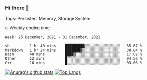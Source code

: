 ### Hi there 👋

Tags: Persistent Memory, Storage System

<!--

[![Anurag's github stats](https://github-readme-stats.vercel.app/api?username=wwyf)](https://github.com/anuraghazra/github-readme-stats)

[![Anurag's github stats](https://github-readme-stats.vercel.app/api?username=wwyf&count_private=true)](https://github.com/anuraghazra/github-readme-stats)


[![Top Langs](https://github-readme-stats.vercel.app/api/top-langs/?username=wwyf&count_private=true&&hide=jupyter%20notebook,html)](https://github.com/anuraghazra/github-readme-stats)



-->


⏱ Weekly coding time

<!--START_SECTION:waka-->
```text
Week: 25 December, 2021 - 31 December, 2021

sh         1 hr 40 mins    █████████░░░░░░░░░░░░░░░░   35.67 % 
Markdown   1 hr 24 mins    ███████▓░░░░░░░░░░░░░░░░░   30.04 % 
Bash       48 mins         ████▒░░░░░░░░░░░░░░░░░░░░   17.02 % 
Other      12 mins         █░░░░░░░░░░░░░░░░░░░░░░░░   04.56 % 
C++        10 mins         █░░░░░░░░░░░░░░░░░░░░░░░░   03.66 % 
```
<!--END_SECTION:waka-->



[![Anurag's github stats](https://github-readme-stats.vercel.app/api?username=wwyf&count_private=true&show_icons=true&hide_border=true)](https://github.com/anuraghazra/github-readme-stats) [![Top Langs](https://github-readme-stats.vercel.app/api/top-langs/?username=wwyf&count_private=true&hide=jupyter%20notebook,html,OpenEdge%20ABL&langs_count=10&layout=compact&hide_border=true)](https://github.com/anuraghazra/github-readme-stats)

<!--

[![willianrod's wakatime stats](https://github-readme-stats.vercel.app/api/wakatime?username=wwyf)](https://github.com/anuraghazra/github-readme-stats)


-->
